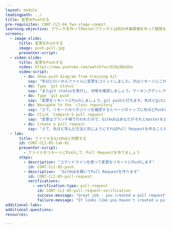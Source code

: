 ```yaml
---
layout: module
leadingpath: ../
title: 変更をPushする
pre-requisites: CONT-CLI-04_Two-stage-commit
learning-objective: ブランチを作ってMasterブランチとは別の作業環境を作って開発をしよう
screens:
  - image-slide:
      title: 変更をPushする
      image: push-pull.jpg
      presenter-script:
  - video-slide:
      title: 変更をPushする
      video: https://www.youtube.com/watch?v=r5C6yXNaSGo
      video-script:
        - do: Show push diagram from training kit
          say: "先ほどローカルファイルに変更をコミットしました。次はリモートにこれをPushしましょう。今回のケースの場合、我々のリモートはGitHub.comになりますが、もちろんリモートがみなさんの社内にあるGHEになる場合もあります。"
        - do: Type `git status`
          say: "またgit statusを実行し、状態を確認しましょう。ワーキングディレクトリが綺麗な状態のはずです。"
        - do: Type `git push`
          say: "変更をリモートにPushしましょう。git pushと打ちます。先ほどgitによってローカルブランチをGitHub上にある同じ名前のリモートブランチをトラックするように設定されたのを覚えているでしょうか。この設定がすでにされているため、単にgit pushとするだけでいいのです。"
        - do: Navigate to the `class repository`
          say: "さて、リモートのリポジトリを確認するとページのトップに先ほどPushしたブランチが表示されたバナーがあるのに気づいたでしょうか。"
        - do: Click `Compare & pull request`
          say: "変更はブランチ場で行われたので、GitHubはあなたがそれとmasterを比較したいのではないかと推測しているのです。ボタンを押して、Pull Requestを作り始めてください。"
        - do: Create a pull request
          say: "さて、先ほど学んだ方法と同じようにすればPull Requestを作ることができます。"
  - lab:
      title: ファイルをGitHubと同期する
      id: CONT-CLI-05-lab-01
      presenter-script:
        - ファイルをリモートにPushして、Pull Requestを作りましょう
      steps:
        - description: "コマンドラインを使って変更をリモートにPushします"
          id: CONT-CLI-05-push
        - description:  "GitHubを開いてPull Requestを作ります"
          id: CONT-CLI-05-pull-request
          verifications:
            - verification-type: pull-request
              id: CONT-CLI-05-pull-request-verification
              success-message: "Great job - you created a pull request"
              failure-message: "It looks like you haven't created a pull request. Want to try again?"
additional-labs:
additional-questions:
resources:

---
```

